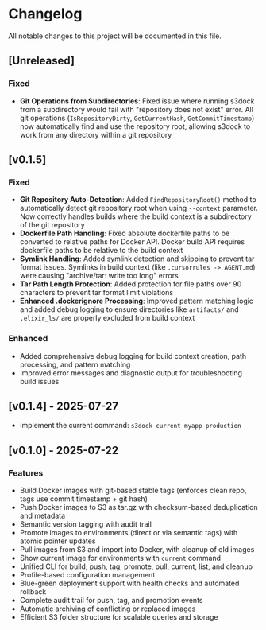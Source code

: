 # Changelog

All notable changes to this project will be documented in this file.

## [Unreleased]

### Fixed
- **Git Operations from Subdirectories**: Fixed issue where running s3dock from a subdirectory would fail with "repository does not exist" error. All git operations (`IsRepositoryDirty`, `GetCurrentHash`, `GetCommitTimestamp`) now automatically find and use the repository root, allowing s3dock to work from any directory within a git repository

## [v0.1.5]

### Fixed
- **Git Repository Auto-Detection**: Added `FindRepositoryRoot()` method to automatically detect git repository root when using `--context` parameter. Now correctly handles builds where the build context is a subdirectory of the git repository
- **Dockerfile Path Handling**: Fixed absolute dockerfile paths to be converted to relative paths for Docker API. Docker build API requires dockerfile paths to be relative to the build context
- **Symlink Handling**: Added symlink detection and skipping to prevent tar format issues. Symlinks in build context (like `.cursorrules -> AGENT.md`) were causing "archive/tar: write too long" errors
- **Tar Path Length Protection**: Added protection for file paths over 90 characters to prevent tar format limit violations
- **Enhanced .dockerignore Processing**: Improved pattern matching logic and added debug logging to ensure directories like `artifacts/` and `.elixir_ls/` are properly excluded from build context

### Enhanced
- Added comprehensive debug logging for build context creation, path processing, and pattern matching
- Improved error messages and diagnostic output for troubleshooting build issues

## [v0.1.4] - 2025-07-27

- implement the current command: `s3dock current myapp production`

## [v0.1.0] - 2025-07-22

### Features
- Build Docker images with git-based stable tags (enforces clean repo, tags use commit timestamp + git hash)
- Push Docker images to S3 as tar.gz with checksum-based deduplication and metadata
- Semantic version tagging with audit trail
- Promote images to environments (direct or via semantic tags) with atomic pointer updates
- Pull images from S3 and import into Docker, with cleanup of old images
- Show current image for environments with `current` command
- Unified CLI for build, push, tag, promote, pull, current, list, and cleanup
- Profile-based configuration management
- Blue-green deployment support with health checks and automated rollback
- Complete audit trail for push, tag, and promotion events
- Automatic archiving of conflicting or replaced images
- Efficient S3 folder structure for scalable queries and storage 